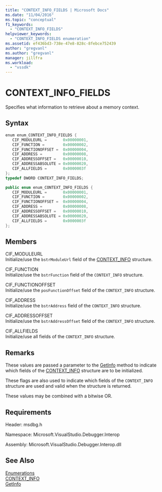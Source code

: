 ```yaml
---
title: "CONTEXT_INFO_FIELDS | Microsoft Docs"
ms.date: "11/04/2016"
ms.topic: "conceptual"
f1_keywords:
  - "CONTEXT_INFO_FIELDS"
helpviewer_keywords:
  - "CONTEXT_INFO_FIELDS enumeration"
ms.assetid: ef436bd3-738e-47e8-828c-8febce752439
author: "gregvanl"
ms.author: "gregvanl"
manager: jillfra
ms.workload:
  - "vssdk"
---
```

# CONTEXT_INFO_FIELDS
Specifies what information to retrieve about a memory context.

## Syntax

```cpp
enum enum_CONTEXT_INFO_FIELDS {
   CIF_MODULEURL =       0x00000001,
   CIF_FUNCTION =        0x00000002,
   CIF_FUNCTIONOFFSET =  0x00000004,
   CIF_ADDRESS =         0x00000008,
   CIF_ADDRESSOFFSET =   0x00000010,
   CIF_ADDRESSABSOLUTE = 0x00000020,
   CIF_ALLFIELDS =       0x0000003f
};
typedef DWORD CONTEXT_INFO_FIELDS;
```

```csharp
public enum enum_CONTEXT_INFO_FIELDS {
   CIF_MODULEURL =       0x00000001,
   CIF_FUNCTION =        0x00000002,
   CIF_FUNCTIONOFFSET =  0x00000004,
   CIF_ADDRESS =         0x00000008,
   CIF_ADDRESSOFFSET =   0x00000010,
   CIF_ADDRESSABSOLUTE = 0x00000020,
   CIF_ALLFIELDS =       0x0000003f
};
```

## Members
CIF_MODULEURL  
Initialize/use the `bstrModuleUrl` field of the [CONTEXT_INFO](../../../extensibility/debugger/reference/context-info.md) structure.

CIF_FUNCTION  
Initialize/use the `bstrFunction` field of the `CONTEXT_INFO` structure.

CIF_FUNCTIONOFFSET  
Initialize/use the `posFunctionOffset` field of the `CONTEXT_INFO` structure.

CIF_ADDRESS  
Initialize/use the `bstrAddress` field of the `CONTEXT_INFO` structure.

CIF_ADDRESSOFFSET  
Initialize/use the `bstrAddressOffset` field of the `CONTEXT_INFO` structure.

CIF_ALLFIELDS  
Initialize/use all fields of the `CONTEXT_INFO` structure.

## Remarks
These values are passed a parameter to the [GetInfo](../../../extensibility/debugger/reference/idebugmemorycontext2-getinfo.md) method to indicate which fields of the [CONTEXT_INFO](../../../extensibility/debugger/reference/context-info.md) structure are to be initialized.

These flags are also used to indicate which fields of the `CONTEXT_INFO` structure are used and valid when the structure is returned.

These values may be combined with a bitwise OR.

## Requirements
Header: msdbg.h

Namespace: Microsoft.VisualStudio.Debugger.Interop

Assembly: Microsoft.VisualStudio.Debugger.Interop.dll

## See Also
[Enumerations](../../../extensibility/debugger/reference/enumerations-visual-studio-debugging.md)  
[CONTEXT_INFO](../../../extensibility/debugger/reference/context-info.md)  
[GetInfo](../../../extensibility/debugger/reference/idebugmemorycontext2-getinfo.md)
